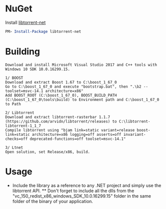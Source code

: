 # NuGet
Install [libtorrent-net](https://www.nuget.org/packages/libtorrent-net/)
```Powershell
PM> Install-Package libtorrent-net
```

# Building

```
Download and install Microsoft Visual Studio 2017 and C++ tools with Windows 10 SDK 10.0.16299.15.

1/ BOOST
Download and extract Boost 1.67 to C:\boost_1_67_0
Go to C:\boost_1_67_0 and execute "bootstrap.bat", then ".\b2 --toolset=msvc-14.1 architecture=x86"
Add BOOST_ROOT (C:\boost_1_67_0), BOOST_BUILD_PATH (C:\boost_1_67_0\tools\build) to Environment path and C:\boost_1_67_0 to Path

2/ Libtorrent
Download and extract libtorrent-rasterbar 1.1.7 (https://github.com/arvidn/libtorrent/releases) to C:\libtorrent-libtorrent-1_1_7
Compile libtorrent using "bjam link=static variant=release boost-link=static architecture=x86 logging=off asserts=off invariant-checks=off deprecated-functions=off toolset=msvc-14.1"

3/ Ltnet
Open solution, set Release/x86, build.
```

# Usage

* Include the library as a reference to any .NET project and simply use the libtorrent API.
** Don't forget to include all the dlls from the "vc_150_redist_x86_windows_SDK_10.0.16299.15" folder in the same folder of the binary of your application.
